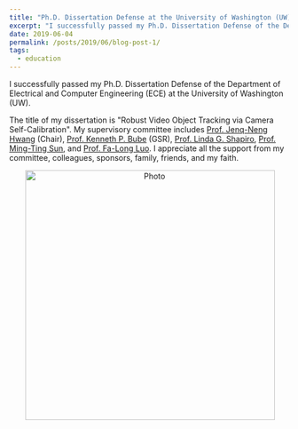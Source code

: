 ```yaml
---
title: "Ph.D. Dissertation Defense at the University of Washington (UW)"
excerpt: "I successfully passed my Ph.D. Dissertation Defense of the Department of Electrical and Computer Engineering (ECE) at the University of Washington (UW)."
date: 2019-06-04
permalink: /posts/2019/06/blog-post-1/
tags:
  - education
---
```


I successfully passed my Ph.D. Dissertation Defense of the Department of Electrical and Computer Engineering (ECE) at the University of Washington (UW). 

The title of my dissertation is "Robust Video Object Tracking via Camera Self-Calibration". My supervisory committee includes [Prof. Jenq-Neng Hwang](https://people.ece.uw.edu/hwang/) (Chair), [Prof. Kenneth P. Bube](https://math.washington.edu/people/kenneth-p-bube) (GSR), [Prof. Linda G. Shapiro](https://homes.cs.washington.edu/~shapiro/), [Prof. Ming-Ting Sun](https://people.ece.uw.edu/sun/), and [Prof. Fa-Long Luo](https://ipl-uw.github.io/fa-long-luo.html). I appreciate all the support from my committee, colleagues, sponsors, family, friends, and my faith. 

<p align="center">
  <img src="https://zhengthomastang.github.io/images/PhD_Defense_photo.jpg?raw=true" alt="Photo" style="width: 450px;"/> 
</p>
